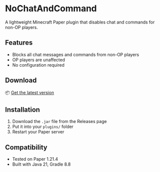 # NoChatAndCommand

A lightweight Minecraft Paper plugin that disables chat and commands for non-OP players.

## Features

- Blocks all chat messages and commands from non-OP players
- OP players are unaffected
- No configuration required

## Download

📦 [Get the latest version](https://github.com/ichi-no-se/no-chat-and-command/releases/latest)

## Installation

1. Download the `.jar` file from the Releases page
2. Put it into your `plugins/` folder
3. Restart your Paper server

## Compatibility

- Tested on Paper 1.21.4
- Built with Java 21, Gradle 8.8
